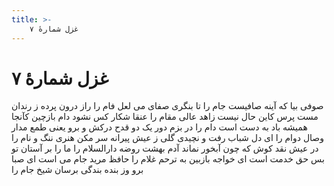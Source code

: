```yaml
---
title: >-
    غزل شمارهٔ ۷
---
```

# غزل شمارهٔ ۷

صوفی بیا که آینه صافیست جام را
تا بنگری صفای می لعل فام را
راز درون پرده ز رندان مست پرس
کاین حال نیست زاهد عالی مقام را
عنقا شکار کس نشود دام بازچین
کآنجا همیشه باد به دست است دام را
در بزم دور یک دو قدح درکش و برو
یعنی طمع مدار وصال دوام را
ای دل شباب رفت و نچیدی گلی ز عیش
پیرانه سر مکن هنری ننگ و نام را
در عیش نقد کوش که چون آبخور نماند
آدم بهشت روضه دارالسلام را
ما را بر آستان تو بس حق خدمت است
ای خواجه بازبین به ترحم غلام را
حافظ مرید جام می است ای صبا برو
وز بنده بندگی برسان شیخ جام را
